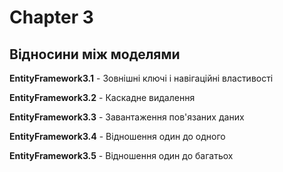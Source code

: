 # Chapter 3
## Відносини між моделями

**EntityFramework3.1** - Зовнішні ключі і навігаційні властивості

**EntityFramework3.2** - Каскадне видалення

**EntityFramework3.3** - Завантаження пов'язаних даних

**EntityFramework3.4** - Відношення один до одного

**EntityFramework3.5** - Відношення один до багатьох
